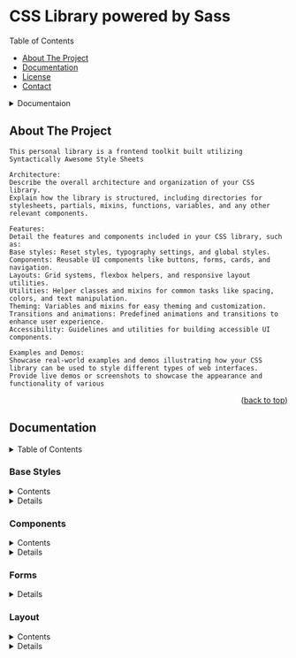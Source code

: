 # CSS Library powered by Sass


<summary>Table of Contents</summary>
    <ul>
        <li><a href="#about-the-project">About The Project</a></li>
        <li><a href="#documentation">Documentation</a></li>
        <li><a href="#license">License</a></li>
        <li><a href="#contact">Contact</a></li>
    </ul>

<details>
<summary>Documentaion</summary>
    <ol>
        <li>
            <a href="#utilities">Utilities</a>
        </li>
        <li>
            <a href="#components">Components</a>
        </li>
    </ol>
</details>

<!-- ABOUT THE PROJECT -->
## About The Project
    This personal library is a frontend toolkit built utilizing Syntactically Awesome Style Sheets

    Architecture:
    Describe the overall architecture and organization of your CSS library.
    Explain how the library is structured, including directories for stylesheets, partials, mixins, functions, variables, and any other relevant components.

    Features:
    Detail the features and components included in your CSS library, such as:
    Base styles: Reset styles, typography settings, and global styles.
    Components: Reusable UI components like buttons, forms, cards, and navigation.
    Layouts: Grid systems, flexbox helpers, and responsive layout utilities.
    Utilities: Helper classes and mixins for common tasks like spacing, colors, and text manipulation.
    Theming: Variables and mixins for easy theming and customization.
    Transitions and animations: Predefined animations and transitions to enhance user experience.
    Accessibility: Guidelines and utilities for building accessible UI components.

    Examples and Demos:
    Showcase real-world examples and demos illustrating how your CSS library can be used to style different types of web interfaces.
    Provide live demos or screenshots to showcase the appearance and functionality of various 

    
<p align="right">(<a href="#css-library-powered-by-sass">back to top</a>)</p>


<!-- !=========================== -->
## Documentation
<details>
    <summary>Table of Contents</summary>
        <ol>
            <li>
                <a href="#base-styles">Base Styles</a>
            </li>
            <li>
                <a href="#components">Components</a>
            </li>
            <li>
                <a href="#forms">Forms</a>
            </li>
            <li>
                <a href="#layout">Layout</a>
            </li>
            <li>
                <a href="#utilities">Utilities</a>
            </li>
        </ol>
</details>

<!-- !=========================== -->
<!-- !=========================== -->
### Base Styles
<details>
    <summary>Contents</summary>
        <ul>
            <li>
                <a href="#resets">Resets</a>
            </li>
        </ul>
</details>

<details>

#### Resets
Resets borders and margins to 0. Sets box-sizing to border box
    typography settings
    global setings

<p align="right">(<a href="#base-styles">back to base styles</a>)</p>
<p align="right">(<a href="#documentation">back to documentation</a>)</p>

</details>


<!-- !=========================== -->
<!-- !=========================== -->
### Components

<details>
    <summary>Contents</summary>
        <ul>
            <li>
                <a href="#accordian">Accordian</a>
            </li>
        </ul>
</details>


<details>

#### Accordion

<p align="right">(<a href="#components">back to components</a>)</p>

#### alerts

<p align="right">(<a href="#components">back to components</a>)</p>


#### badge

<p align="right">(<a href="#components">back to components</a>)</p>


#### breadcrumb

<p align="right">(<a href="#components">back to components</a>)</p>


#### buttons

<p align="right">(<a href="#components">back to components</a>)</p>


#### button-group

<p align="right">(<a href="#components">back to components</a>)</p>


#### card

<p align="right">(<a href="#components">back to components</a>)</p>


#### carousel

<p align="right">(<a href="#components">back to components</a>)</p>


#### close button

<p align="right">(<a href="#components">back to components</a>)</p>


#### collapse

<p align="right">(<a href="#components">back to components</a>)</p>


#### dropdowns

<p align="right">(<a href="#components">back to components</a>)</p>


#### list group

<p align="right">(<a href="#components">back to components</a>)</p>


#### modal

<p align="right">(<a href="#components">back to components</a>)</p>


#### navbar

<p align="right">(<a href="#components">back to components</a>)</p>


#### navs, tabs

<p align="right">(<a href="#components">back to components</a>)</p>


#### offcanvas

<p align="right">(<a href="#components">back to components</a>)</p>


#### pagination

<p align="right">(<a href="#components">back to components</a>)</p>


#### placeholders

<p align="right">(<a href="#components">back to components</a>)</p>


#### popovers

<p align="right">(<a href="#components">back to components</a>)</p>


#### progress

<p align="right">(<a href="#components">back to components</a>)</p>


#### srcollspy

<p align="right">(<a href="#components">back to components</a>)</p>


#### spinners

<p align="right">(<a href="#components">back to components</a>)</p>


#### toasts


<p align="right">(<a href="#components">back to components</a>)</p>
<p align="right">(<a href="#documentation">back to documentation</a>)</p>
</details>



<!-- !=========================== -->
<!-- !=========================== -->
### Forms

<details>

#### overview

<p align="right">(<a href="#forms">back to forms</a>)</p>


#### form-control

<p align="right">(<a href="#forms">back to forms</a>)</p>


#### select

<p align="right">(<a href="#forms">back to forms</a>)</p>


#### checks & radios

<p align="right">(<a href="#forms">back to forms</a>)</p>


#### range

<p align="right">(<a href="#forms">back to forms</a>)</p>


#### input group

<p align="right">(<a href="#forms">back to forms</a>)</p>


#### floating labels

<p align="right">(<a href="#forms">back to forms</a>)</p>


#### layout

<p align="right">(<a href="#forms">back to forms</a>)</p>


#### validation

<p align="right">(<a href="#forms">back to forms</a>)</p>
<p align="right">(<a href="#documentation">back to documentation</a>)</p>
</details>

<!-- !=========================== -->
<!-- !=========================== -->
### Layout
<details>
    <summary>Contents</summary>
        <ul>
            <li>
                <a href="#breakpoints">Breakpoints</a>
            </li>
            <li>
                <a href="#containers">Containers</a>
            </li>
            <li>
                <a href="#grid">Grid</a>
            </li>
            <li>
                <a href="#columns">Columns</a>
            </li>
            <li>
                <a href="#gutters">Gutters</a>
            </li>
        </ul>
</details>

<details>

#### Breakpoints
Predefined breakpoints include:
    <ul>
        <li>0</li>
        <li>200</li>
        <li>400</li>
        <li>800</li>
        <li>1000</li>
        <li>1200</li>
        <li>1600</li>
        <li>2000</li>
    </ul>
Classes created include:
| class name |  behavior | 
| :--------: | :-------: |
| .re-text   | font size |

<p align="right">(<a href="#layout">back to layout</a>)</p>


#### Containers

<p align="right">(<a href="#layout">back to layout</a>)</p>


#### Grid

<p align="right">(<a href="#layout">back to layout</a>)</p>


#### Columns

<p align="right">(<a href="#layout">back to layout</a>)</p>


#### Gutters


<p align="right">(<a href="#layout">back to layout</a>)</p>
<p align="right">(<a href="#documentation">back to documentation</a>)</p>
<details>


<!-- !=========================== -->
<!-- !=========================== -->
### Utilities
<details>
    <summary>Contents</summary>
        <ul>
            <li>
                <a href="#background">Background</a>
            </li>
            <li>
                <a href="#borders">Borders</a>
            </li>
            <li>
                <a href="#colors">Colors</a>
            </li>
            <li>
                <a href="#display">Display</a>
            </li>
            <li>
                <a href="#flex">Flex</a>
            </li>
            <li>
                <a href="#float">Float</a>
            </li>
            <li>
                <a href="#height">Height</a>
            </li>
            <li>
                <a href="#interactions">Interactions</a>
            </li>
            <li>
                <a href="#link">Link</a>
            </li>
            <li>
                <a href="#object-fit">Object-fit</a>
            </li>
            <li>
                <a href="#opacity">Opacity</a>
            </li>
            <li>
                <a href="#Overflow">Overflow</a>
            </li>
            <li>
                <a href="#Position">Position</a>
            </li>
            <li>
                <a href="#Shadows">Shadows</a>
            </li>
            <li>
                <a href="#Sizing">Sizing</a>
            </li>
            <li>
                <a href="#Spacing">Spacing</a>
            </li>
            <li>
                <a href="#Tables">Tables</a>
            </li>
            <li>
                <a href="#text">Text</a>
            </li>
            <li>
                <a href="#Vertical-align">Vertical align</a>
            </li>
            <li>
                <a href="#Visibility">Visibility</a>
            </li>
            <li>
                <a href="#width">Width</a>
            </li>
            <li>
                <a href="#Z-Index">Z-Index</a>
            </li>
        </ul>
</details>
<p align="right">(<a href="#documentation">back to documentation</a>)</p>


<details>

#### Background
Customize background with colors. All predefined css colors can be called with the class prefix `.bg-colorName`and can append tint or shade variation followed by degree of shade defined by 1-9 representing 10% intervals. Opacity of bg color can be defined on the base color by appending `-op-%` from 1%-99%

| background    |  class name               | 
| :-----------: | :-----------------------: |
| base colors   | .bg-{colorName}           |
| bg opacity    | .bg-{colorName}-op-{%}    |
| tinted colors | .bg-{colorName}-light-{#} |
| shaded colors | .bg-{colorName}-dark-{#}  |

<p align="right">(<a href="#utilities">back to utilities</a>)</p>


#### Borders
<p align="right">(<a href="#utilities">back to utilities</a>)</p>


#### Colors
<p align="right">(<a href="#utilities">back to utilities</a>)</p>


#### Display
Basic display definitions

| behavior       |  class name     | 
| :------------: | :-------------: |
| display none   | .d-none         |
| display block  | .d-block        |
| display inline | .d-inline       |
| display ib     | .d-inline-block |

<p align="right">(<a href="#utilities">back to utilities</a>)</p>


#### Flex
Classes created for flexbox properties

| behavior       |  class name     | 
| :------------: | :-------------: |
| display flex   | .d-flex         |

<p align="right">(<a href="#flex">back to flex</a>)</p>


##### Justify Content
| behavior                      |  class name       | 
| :---------------------------: | :---------------: |
| justify-content start         | .jc-start         |
| justify-content center        | .jc-center        |
| justify-content end           | .jc-end           |
| justify-content left          | .jc-left          |
| justify-content right         | .jc-right         |
| justify-content stretch       | .jc-stretch       |
| justify-content flex-start    | .jc-f-start    |
| justify-content flex-end      | .jc-f-end      |
| justify-content space-between | .jc-between |
| justify-content space-around  | .jc-around  |
| justify-content space-evenly  | .jc-evenly  |

<p align="right">(<a href="#flex">back to flex</a>)</p>


##### Align Items
| behavior               |  class name    | 
| :--------------------: | :------------: |
| align-items normal     | .ai-normal     |
| align-items stretch    | .ai-stretch    |
| align-items center     | .ai-center     |
| align-items baseline   | .ai-baseline   |
| align-items start      | .ai-start      |
| align-items end        | .ai-end        |
| align-items flex-end   | .ai-f-end   |
| align-items flex-start | .ai-f-start |

<p align="right">(<a href="#flex">back to flex</a>)</p>


##### Align Content
| behavior                    |  class name | 
| :-------------------------: | :---------: |
| align-content stretch       | .ac-stretch |
| align-content center        | .ac-center  |
| align-content flex-start    | .ac-f-start |
| align-content flex-end      | .ac-f-end   |
| align-content space-between | .ac-between |
| align-content space-around  | .ac-around  |
| align-content space-evenly  | .ac-evenly  |

<p align="right">(<a href="#flex">back to flex</a>)</p>


##### Flex Wrap
| behavior               |  class name | 
| :--------------------: | :---------: |
| flex-wrap wrap         | .fw-wrap    |
| flex-wrap nowrap       | .fw-nowrap  |
| flex-wrap wrap-reverse | .fw-reverse |

<p align="right">(<a href="#flex">back to flex</a>)</p>


##### Flex Flow
| behavior                              |  class name | 
| :-----------------------------------: | :---------: |
| flex-flow row                         | .fw-r    |
| flex-flow row-reverse                 | .fw-rr   |
| flex-flow column                      | .fw-c    |
| flex-flow column-reverse              | .fw-cr   |
| flex-flow row wrap                    | .fw-rw   |
| flex-flow row wrap-reverse            | .fw-rwr  |
| flex-flow row-reverse wrap            | .fw-rrwr |
| flex-flow row-reverse wrap-reverse    | .fw-rrwr |
| flex-flow row nowrap                  | .fw-rnw  |
| flex-flow row-reverse nowrap          | .fw-rrnw |
| flex-flow column wrap                 | .fw-cw   |
| flex-flow column wrap-reverse         | .fw-cwr  |
| flex-flow column-reverse wrap         | .fw-crwr |
| flex-flow column-reverse wrap-reverse | .fw-crwr |
| flex-flow column nowrap               | .fw-cnw  |
| flex-flow column-reverse nowrap       | .fw-crnw |


<p align="right">(<a href="#flex">back to flex</a>)</p>


##### Gap
| behavior  |  class name | 
| :-------: | :---------: |
| gap 0     | .g-0   |
| gap .25em | .g-p25 |
| gap .5em  | .g-p5  |
| gap .75em | .g-p75 |
| gap .1em  | .g-1   |
| gap 1.5em | .g-1p5 |
| gap 2em   | .g-2   |
| gap 2.5em | .g-2p5 |
| gap 3em   | .g-3   |
| gap 3.5em | .g-3p5 |
| gap 4em   | .g-4   |
| gap 4.5em | .g-4p5 |
| gap 5em   | .g-5   |
| gap 5.5em | .g-5p5 |
| gap 6em   | .g-6   |
| gap 6.5em | .g-6p5 |
| gap 7em   | .g-7   |
| gap 7.5em | .g-7p5 |
| gap 8em   | .g-8   |
| gap 8.5em | .g-8p5 |
| gap 9em   | .g-9   |
| gap 9.5em | .g-9p5 |
| gap 10em  | .g-10  |

<p align="right">(<a href="#flex">back to flex</a>)</p>

##### Flex Direction
| behavior  |  class name | 
| :-------: | :---------: |
| flex-direction row    | .fd-row |
| flex-direction row-reverse    | .fd-row-reverse |
| flex-direction column    | .fd-col |
| flex-direction column-reverse    | .fd-col-reverse |

<p align="right">(<a href="#flex">back to flex</a>)</p>
<p align="right">(<a href="#utilities">back to utilities</a>)</p>


#### Float
<p align="right">(<a href="#utilities">back to utilities</a>)</p>



#### Height
Customizing with height can be defined by either `.h` or `.vh` and appended by a value ranging from 1 through 200. Default unit for `.h` will be in % unless otherwise defined directly after value, i.e. `.h-10px`

| height                |  class name           | 
| :-------------------: | :-------------------: |
| base                  | .h-{value}            |
| base max              | .h-{value}-max        |
| base min              | .h-{value}-min        |
| base with unit        | .h-{value}{unit}      |
| base with unit max    | .h-{value}{unit}-max  |
| base with unit min    | .h-{value}{unit}-min  |
| vh base               | .vh-{value}           |
| vh base max           | .vh-{value}-max       |
| vh base min           | .vh-{value}-min       |


<p align="right">(<a href="#utilities">back to utilities</a>)</p>

#### Interations
<p align="right">(<a href="#utilities">back to utilities</a>)</p>


#### Link
<p align="right">(<a href="#utilities">back to utilities</a>)</p>


#### Object-fit
<p align="right">(<a href="#utilities">back to utilities</a>)</p>


#### Opacity
<p align="right">(<a href="#utilities">back to utilities</a>)</p>


#### Overflow
<p align="right">(<a href="#utilities">back to utilities</a>)</p>


#### Position
<p align="right">(<a href="#utilities">back to utilities</a>)</p>


#### Shadows
<p align="right">(<a href="#utilities">back to utilities</a>)</p>


#### Sizing
<p align="right">(<a href="#utilities">back to utilities</a>)</p>


#### Spacing
<p align="right">(<a href="#utilities">back to utilities</a>)</p>


#### Tables
<p align="right">(<a href="#utilities">back to utilities</a>)</p>



#### Width
Customizing with width can be defined by either `.w` or `.vw` and appended by a value ranging from 1 through 200. Default unit for `.w` will be in % unless otherwise defined directly after value, i.e. `.w-10px`

| width                |  class name           | 
| :-------------------: | :-------------------: |
| base                  | .w-{value}            |
| base max              | .w-{value}-max        |
| base min              | .w-{value}-min        |
| base with unit        | .w-{value}{unit}      |
| base with unit max    | .w-{value}{unit}-max  |
| base with unit min    | .w-{value}{unit}-min  |
| vw base               | .vw-{value}           |
| vw base max           | .vw-{value}-max       |
| vw base min           | .vw-{value}-min       |


<p align="right">(<a href="#utilities">back to utilities</a>)</p>

#### Text
Customize text with colors. All predefined css colors can be called with the class prefix `.t-colorName`and can append tint or shade variation followed by degree of shade defined by 1-9 representing 10% intervals. Opacity of text color can be defined on the base color by appending `-op-%` from 1%-99%

| text          |  class name              | 
| :-----------: | :----------------------: |
| base colors   | .t-{colorName}           |
| text opacity  | .t-{colorName}-op-{%}    |
| tinted colors | .t-{colorName}-light-{#} |
| shaded colors | .t-{colorName}-dark-{#}  |

Text Align
| text      |  class name      | 
| :-------: | :--------------: |
| start     | .t-align-start   |
| end       | .t-align-end     |
| center    | .t-align-center  |
| justify   | .t-align-justify |

Text Wrap
| text     |  class name     | 
| :------: | :-------------: |
| wrap     | .t-wrap-wrap    |
| nowrap   | .t-wrap-nowrap  |
| balance  | .t-wrap-balance |
| pretty   | .t-wrap-pretty  |
| stable   | .t-wrap-stable  |


<p align="right">(<a href="#utilities">back to utilities</a>)</p>


#### Vertical align
<p align="right">(<a href="#utilities">back to utilities</a>)</p>


#### Visibility
<p align="right">(<a href="#utilities">back to utilities</a>)</p>


#### Z-Index

<p align="right">(<a href="#utilities">back to utilities</a>)</p>
<p align="right">(<a href="#documentation">back to documentation</a>)</p>
<p align="right">(<a href="#css-library-powered-by-sass">back to top</a>)</p>

</details>




<!-- LICENSE -->
## License

Distributed under the MIT License. See `LICENSE.txt` for more information.

<p align="right">(<a href="#css-library-powered-by-sass">back to top</a>)</p>

<!-- CONTACT -->
## Contact

Juli Vanden Heuvel - [email](juli.heuvel@gmail.com)

Project Link: [Library](https://github.com/julivheuvel/Stacks/tree/main/Java_Jingles)

<p align="right">(<a href="#css-library-powered-by-sass">back to top</a>)</p>